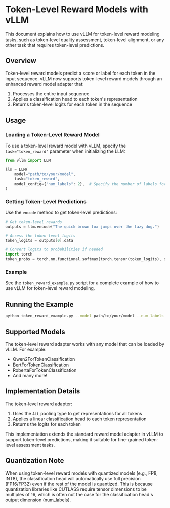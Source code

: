 # Token-Level Reward Models with vLLM

This document explains how to use vLLM for token-level reward modeling tasks, such as token-level quality assessment, token-level alignment, or any other task that requires token-level predictions.

## Overview

Token-level reward models predict a score or label for each token in the input sequence. vLLM now supports token-level reward models through an enhanced reward model adapter that:

1. Processes the entire input sequence
2. Applies a classification head to each token's representation
3. Returns token-level logits for each token in the sequence

## Usage

### Loading a Token-Level Reward Model

To use a token-level reward model with vLLM, specify the `task="token_reward"` parameter when initializing the LLM:

```python
from vllm import LLM

llm = LLM(
    model="path/to/your/model",
    task="token_reward",
    model_config={"num_labels": 2},  # Specify the number of labels for your task
)
```

### Getting Token-Level Predictions

Use the `encode` method to get token-level predictions:

```python
# Get token-level rewards
outputs = llm.encode("The quick brown fox jumps over the lazy dog.")

# Access the token-level logits
token_logits = outputs[0].data

# Convert logits to probabilities if needed
import torch
token_probs = torch.nn.functional.softmax(torch.tensor(token_logits), dim=-1)
```

### Example

See the `token_reward_example.py` script for a complete example of how to use vLLM for token-level reward modeling.

## Running the Example

```bash
python token_reward_example.py --model path/to/your/model --num-labels 2
```

## Supported Models

The token-level reward adapter works with any model that can be loaded by vLLM. For example:

- Qwen2ForTokenClassification
- BertForTokenClassification
- RobertaForTokenClassification
- And many more!

## Implementation Details

The token-level reward adapter:

1. Uses the `ALL` pooling type to get representations for all tokens
2. Applies a linear classification head to each token representation
3. Returns the logits for each token

This implementation extends the standard reward model adapter in vLLM to support token-level predictions, making it suitable for fine-grained token-level assessment tasks.

## Quantization Note

When using token-level reward models with quantized models (e.g., FP8, INT8), the classification head will automatically use full precision (FP16/FP32) even if the rest of the model is quantized. This is because quantization libraries like CUTLASS require tensor dimensions to be multiples of 16, which is often not the case for the classification head's output dimension (num_labels).